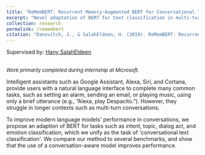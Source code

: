 ```yaml
---
title: "ReMemBERT: Recurrent Memory-Augmented BERT for Conversational Text Classification"
excerpt: "Novel adaptation of BERT for text classification in multi-turn conversations."
collection: research
permalink: /remembert
citation: "Danovitch, J., & SalahEldeen, H. (2019). ReMemBERT: Recurrent Memory-Augmented BERT for Conversational Text Classification. Technical report in preparation."
---
```


Supervised by: [Hany SalahEldeen](https://scholar.google.com/citations?user=XpmZBggAAAAJ&hl=en)

<br/> <i style='font-size: small'>Work primarily completed during internship at Microsoft.</i>

Intelligent assistants such as Google Assistant, Alexa, Siri, and Cortana, provide users with a natural language interface to complete many common tasks, such as setting an alarm, sending an email, or playing music, using only a brief utterance  (e.g., ”Alexa, play Despacito.”). However, they struggle in longer contexts such as multi-turn conversations.

 To improve modern language models' performance in conversations, we propose an adaption of BERT for tasks such as intent, topic, dialog act, and emotion classification, which we unify as the task of 'conversational text classification'. We compare our method to several benchmarks, and show that the use of a conversation-aware model improves performance.
